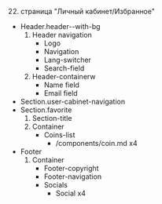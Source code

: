 22. страница "Личный кабинет/Избранное"
  * Header.header--with-bg
    1. Header navigation
        * Logo 
        * Navigation
        * Lang-switcher
        * Search-field
    2. Header-containerw
        * Name field
        * Email field
  * Section.user-cabinet-navigation
  * Section.favorite
    1. Section-title
    2. Container
        * Coins-list
            * /components/coin.md x4
  * Footer
    1. Container
        * Footer-copyright
        * Footer-navigation
        * Socials
            * Social x4
